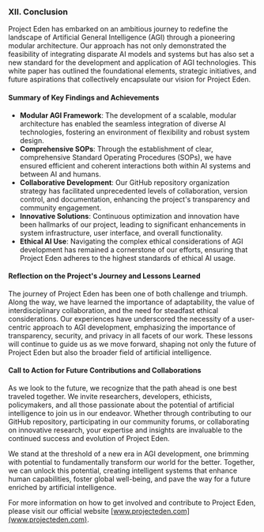 ### XII. Conclusion

Project Eden has embarked on an ambitious journey to redefine the landscape of Artificial General Intelligence (AGI) through a pioneering modular architecture. Our approach has not only demonstrated the feasibility of integrating disparate AI models and systems but has also set a new standard for the development and application of AGI technologies. This white paper has outlined the foundational elements, strategic initiatives, and future aspirations that collectively encapsulate our vision for Project Eden.

#### Summary of Key Findings and Achievements

- **Modular AGI Framework**: The development of a scalable, modular architecture has enabled the seamless integration of diverse AI technologies, fostering an environment of flexibility and robust system design.
- **Comprehensive SOPs**: Through the establishment of clear, comprehensive Standard Operating Procedures (SOPs), we have ensured efficient and coherent interactions both within AI systems and between AI and humans.
- **Collaborative Development**: Our GitHub repository organization strategy has facilitated unprecedented levels of collaboration, version control, and documentation, enhancing the project's transparency and community engagement.
- **Innovative Solutions**: Continuous optimization and innovation have been hallmarks of our project, leading to significant enhancements in system infrastructure, user interface, and overall functionality.
- **Ethical AI Use**: Navigating the complex ethical considerations of AGI development has remained a cornerstone of our efforts, ensuring that Project Eden adheres to the highest standards of ethical AI usage.

#### Reflection on the Project's Journey and Lessons Learned

The journey of Project Eden has been one of both challenge and triumph. Along the way, we have learned the importance of adaptability, the value of interdisciplinary collaboration, and the need for steadfast ethical considerations. Our experiences have underscored the necessity of a user-centric approach to AGI development, emphasizing the importance of transparency, security, and privacy in all facets of our work. These lessons will continue to guide us as we move forward, shaping not only the future of Project Eden but also the broader field of artificial intelligence.

#### Call to Action for Future Contributions and Collaborations

As we look to the future, we recognize that the path ahead is one best traveled together. We invite researchers, developers, ethicists, policymakers, and all those passionate about the potential of artificial intelligence to join us in our endeavor. Whether through contributing to our GitHub repository, participating in our community forums, or collaborating on innovative research, your expertise and insights are invaluable to the continued success and evolution of Project Eden.

We stand at the threshold of a new era in AGI development, one brimming with potential to fundamentally transform our world for the better. Together, we can unlock this potential, creating intelligent systems that enhance human capabilities, foster global well-being, and pave the way for a future enriched by artificial intelligence.

For more information on how to get involved and contribute to Project Eden, please visit our official website [www.projecteden.com](www.projecteden.com).
